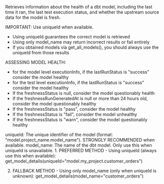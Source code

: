<instructions>
Retrieves information about the health of a dbt model, including the last time it ran, the last test execution status, and whether the upstream source data for the model is fresh.

IMPORTANT: Use uniqueId when available.
- Using uniqueId guarantees the correct model is retrieved
- Using only model_name may return incorrect results or fail entirely
- If you obtained models via get_all_models(), you should always use the uniqueId from those results

ASSESSING MODEL HEALTH: 
- for the model level executionInfo, if the lastRunStatus is "success" consider the model healthy
- for the test level executionInfo, if the lastRunStatus is "success" consider the model healthy
- If the freshnessStatus is null, consider the model questionably health
- If the freshnessRunGeneratedAt is null or more than 24 hours old, consider the model questionably healthy
- If the freshnessStatus is "pass", consider the model healthy
- If the freshnessStatus is "fail", consider the model unhealthy
- If the freshnessStatus is "warn", consider the model questionably healthy
</instructions>

<parameters>
uniqueId: The unique identifier of the model (format: "model.project_name.model_name"). STRONGLY RECOMMENDED when available.
model_name: The name of the dbt model. Only use this when uniqueId is unavailable.
</parameters>

<examples>
1. PREFERRED METHOD - Using uniqueId (always use this when available):
   get_model_details(uniqueId="model.my_project.customer_orders")
   
2. FALLBACK METHOD - Using only model_name (only when uniqueId is unknown):
   get_model_details(model_name="customer_orders")
</examples>